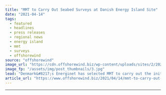 ```yaml
---
title: "MMT to Carry Out Seabed Surveys at Danish Energy Island Site"
date: "2021-04-14"
tags: 
  - featured
  - headlines
  - press releases
  - regional news
  - energy island
  - mmt
  - surveys
  - offshorewind
source: "offshorewind"
image_url: "https://cdn.offshorewind.biz/wp-content/uploads/sites/2/2021/04/14090507/MMT-to-Carry-Out-Seabed-Surveys-at-Danish-Energy-Island-Site.jpg"
image_fp: "/assets/img/post_thumbnails/3.jpg"
lead: "Denmark&#8217;s Energinet has selected MMT to carry out the initial surveys of the seabed"
article_url: "https://www.offshorewind.biz/2021/04/14/mmt-to-carry-out-seabed-surveys-at-danish-energy-island-site/"
---
```


---
